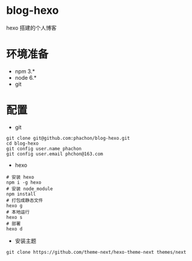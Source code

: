 # blog-hexo
 hexo 搭建的个人博客

# 环境准备
- npm 3.* 
- node 6.*
- git 

# 配置
- git 
```
git clone git@github.com:phachon/blog-hexo.git
cd blog-hexo
git config user.name phachon
git config user.email phchon@163.com
```
- hexo
```
# 安装 hexo 
npm i -g hexo
# 安装 node_module
npm install
# 打包成静态文件
hexo g
# 本地运行
hexo s
# 部署
hexo d
```

- 安装主题
```
git clone https://github.com/theme-next/hexo-theme-next themes/next
```
